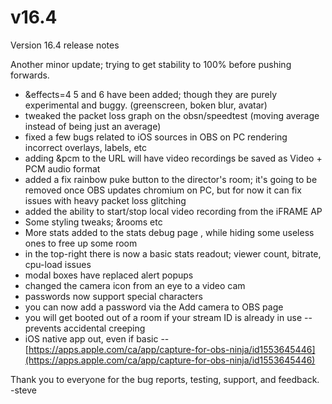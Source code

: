# v16.4

Version 16.4 release notes

Another minor update; trying to get stability to 100% before pushing forwards.

* \&effects=4 5 and 6 have been added; though they are purely experimental and buggy. (greenscreen, boken blur, avatar)
* tweaked the packet loss graph on the obsn/speedtest (moving average instead of being just an average)
* fixed a few bugs related to iOS sources in OBS on PC rendering incorrect overlays, labels, etc
* adding \&pcm to the URL will have video recordings be saved as Video + PCM audio format
* added a fix rainbow puke button to the director's room; it's going to be removed once OBS updates chromium on PC, but for now it can fix issues with heavy packet loss glitching
* added the ability to start/stop local video recording from the iFRAME AP
* Some styling tweaks; \&rooms etc
* More stats added to the stats debug page , while hiding some useless ones to free up some room
* in the top-right there is now a basic stats readout; viewer count, bitrate, cpu-load issues
* modal boxes have replaced alert popups
* changed the camera icon from an eye to a video cam
* passwords now support special characters
* you can now add a password via the Add camera to OBS page
* you will get booted out of a room if your stream ID is already in use -- prevents accidental creeping
* iOS native app out, even if basic -- [https://apps.apple.com/ca/app/capture-for-obs-ninja/id1553645446](https://apps.apple.com/ca/app/capture-for-obs-ninja/id1553645446)

Thank you to everyone for the bug reports, testing, support, and feedback. -steve
